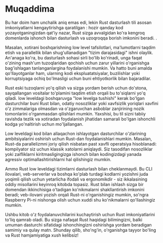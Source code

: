 # Muqaddima
Bu har doim ham unchalik aniq emas edi, lekin Rust dasturlash tili asosan imkoniyatlarni kengaytirishga qaratilgan : hozir qanday kod yozayotganingizdan qat'iy nazar, Rust sizga avvalgidan ko'ra kengroq domenlarda ishonch bilan dasturlash va uzoqroqqa borish imkonini beradi. .

Masalan, xotirani boshqarishning low level tafsilotlari, ma'lumotlarni taqdim etish va parallellik bilan shug'ullanadigan "tizim darajasidagi" ishni olaylik. An'anaga ko'ra, bu dasturlash sohasi sirli bo'lib ko'rinadi, unga faqat o'zining mash'um tuzoqlaridan qochish uchun zarur yillarini o'rganishga bag'ishlagan tanlanganlargina foydalanishi mumkin. Va hatto buni amalda qo'llayotganlar ham, ularning kodi ekspluatatsiyalar, buzilishlar yoki korruptsiyaga ochiq bo'lmasligi uchun buni ehtiyotkorlik bilan bajaradilar.

Rust eski tuzoqlarni yo'q qilish va sizga yordam berish uchun do'stona, sayqallangan vositalar to'plamini taqdim etish orqali bu to'siqlarni yo'q qiladi. low leveldagi boshqaruvga "low levelga tushishi" kerak bo'lgan dasturchilar buni Rust bilan, odatiy nosozliklar yoki xavfsizlik yoriqlari xavfini o'z zimmalariga olmasdan va o'zgaruvchan asboblar zanjirining nozik tomonlarini o'rganmasdan qilishlari mumkin. Yaxshisi, bu til sizni tabiiy ravishda tezlik va xotiradan foydalanish jihatidan samarali bo'lgan ishonchli kodga yo'naltirish uchun mo'ljallangan.

Low leveldagi kod bilan allaqachon ishlayotgan dasturchilar o'zlarining ambitsiyalarini oshirish uchun Rust-dan foydalanishlari mumkin. Masalan, Rust-da parallelizmni joriy qilish nisbatan past xavfli operatsiya hisoblanadi: kompilyator siz uchun klassik xatolarni aniqlaydi. Siz tasodifan nosozliklar yoki zaifliklarni kiritmasligingizga ishonch bilan kodingizdagi yanada agressiv optimallashtirishlarni hal qilishingiz mumkin.

Ammo Rust low leveldagi tizimlarni dasturlash bilan cheklanmaydi. Bu CLI ilovalari, veb-serverlar va boshqa ko'plab turdagi kodlarni yozishni juda yoqimli qilish uchun yetarlicha ifodali va ergonomikdir - siz ikkalasining oddiy misollarini keyinroq kitobda topasiz. Rust bilan ishlash sizga bir domendan ikkinchisiga o'tadigan ko'nikmalarni shakllantirish imkonini beradi; veb-ilovani yozish orqali Rust-ni o'rganishingiz mumkin, so'ngra Raspberry Pi-ni nishonga olish uchun xuddi shu ko'nikmalarni qo'llashingiz mumkin.

Ushbu kitob o'z foydalanuvchilarini kuchaytirish uchun Rust imkoniyatlarini to'liq qamrab oladi. Bu sizga nafaqat Rust haqidagi bilimingizni, balki umuman dasturchi sifatidagi ishonchingizni oshirishga yordam beradigan samimiy va qulay matn. Shunday qilib, sho'ng'in, o'rganishga tayyor bo'ling va Rust hamjamiyatiga xush kelibsiz!

